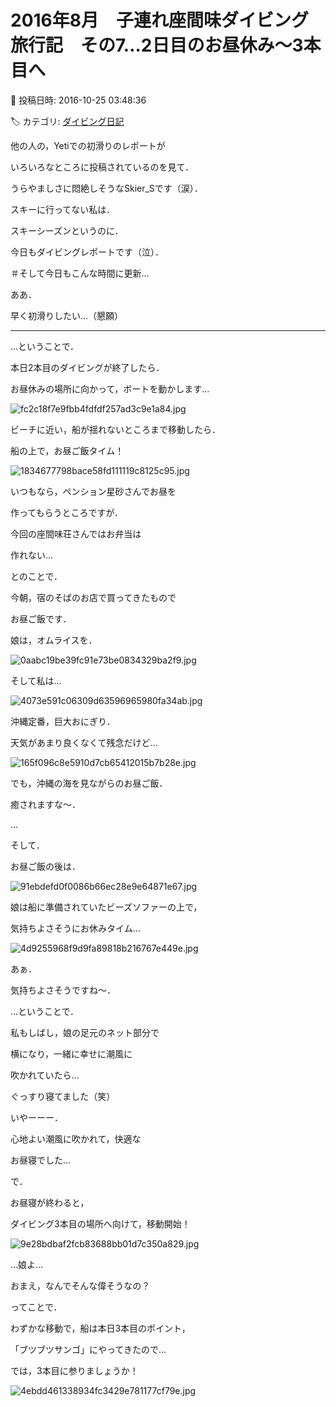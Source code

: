 # 2016年8月　子連れ座間味ダイビング旅行記　その7…2日目のお昼休み～3本目へ

📅 投稿日時: 2016-10-25 03:48:36

🏷️ カテゴリ: [ダイビング日記](ce3a7a8d424d112fce83ee85c81a0e344.md)

他の人の，Yetiでの初滑りのレポートが


いろいろなところに投稿されているのを見て．


うらやましさに悶絶しそうなSkier_Sです（涙）．





スキーに行ってない私は．


スキーシーズンというのに．


今日もダイビングレポートです（泣）．


＃そして今日もこんな時間に更新…





ああ．


早く初滑りしたい…（懇願）


---





…ということで．





本日2本目のダイビングが終了したら．


お昼休みの場所に向かって，ボートを動かします…




![fc2c18f7e9fbb4fdfdf257ad3c9e1a84.jpg](images/fc2c18f7e9fbb4fdfdf257ad3c9e1a84.jpg)







ビーチに近い，船が揺れないところまで移動したら．


船の上で，お昼ご飯タイム！




![1834677798bace58fd111119c8125c95.jpg](images/1834677798bace58fd111119c8125c95.jpg)




いつもなら，ペンション星砂さんでお昼を


作ってもらうところですが．


今回の座間味荘さんではお弁当は


作れない…


とのことで．


今朝，宿のそばのお店で買ってきたもので


お昼ご飯です．





娘は，オムライスを．




![0aabc19be39fc91e73be0834329ba2f9.jpg](images/0aabc19be39fc91e73be0834329ba2f9.jpg)







そして私は…




![4073e591c06309d63596965980fa34ab.jpg](images/4073e591c06309d63596965980fa34ab.jpg)




沖縄定番，巨大おにぎり．





天気があまり良くなくて残念だけど…




![165f096c8e5910d7cb65412015b7b28e.jpg](images/165f096c8e5910d7cb65412015b7b28e.jpg)




でも，沖縄の海を見ながらのお昼ご飯．


癒されますな～．





…


そして．


お昼ご飯の後は．




![91ebdefd0f0086b66ec28e9e64871e67.jpg](images/91ebdefd0f0086b66ec28e9e64871e67.jpg)




娘は船に準備されていたビーズソファーの上で，


気持ちよさそうにお休みタイム…




![4d9255968f9d9fa89818b216767e449e.jpg](images/4d9255968f9d9fa89818b216767e449e.jpg)




あぁ．


気持ちよさそうですね～．





…ということで．


私もしばし，娘の足元のネット部分で


横になり，一緒に幸せに潮風に


吹かれていたら…


ぐっすり寝てました（笑）





いやーーー．


心地よい潮風に吹かれて，快適な


お昼寝でした…





で．


お昼寝が終わると，


ダイビング3本目の場所へ向けて，移動開始！




![9e28bdbaf2fcb83688bb01d7c350a829.jpg](images/9e28bdbaf2fcb83688bb01d7c350a829.jpg)




…娘よ…


おまえ，なんでそんな偉そうなの？





ってことで．


わずかな移動で，船は本日3本目のポイント，


「ブツブツサンゴ」にやってきたので…





では，3本目に参りましょうか！




![4ebdd461338934fc3429e781177cf79e.jpg](images/4ebdd461338934fc3429e781177cf79e.jpg)
